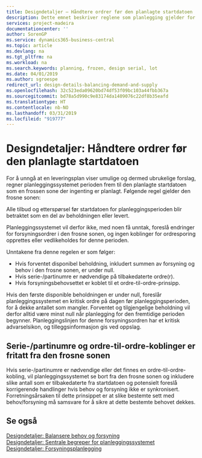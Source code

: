 ```yaml
---
title: Designdetaljer – Håndtere ordrer før den planlagte startdatoen | Microsoft-dokumentasjon
description: Dette emnet beskriver reglene som planlegging gjelder for bestillinger i den frosne sonen.
services: project-madeira
documentationcenter: ''
author: SorenGP
ms.service: dynamics365-business-central
ms.topic: article
ms.devlang: na
ms.tgt_pltfrm: na
ms.workload: na
ms.search.keywords: planning, frozen, design serial, lot
ms.date: 04/01/2019
ms.author: sgroespe
redirect_url: design-details-balancing-demand-and-supply
ms.openlocfilehash: 32c523eda09620bd74df53f09bc103a44fbb367a
ms.sourcegitcommit: bd78a5d990c9e83174da1409076c22df8b35eafd
ms.translationtype: HT
ms.contentlocale: nb-NO
ms.lasthandoff: 03/31/2019
ms.locfileid: "919777"
---
```

# <a name="design-details-dealing-with-orders-before-the-planning-starting-date"></a>Designdetaljer: Håndtere ordrer før den planlagte startdatoen
For å unngå at en leveringsplan viser umulige og dermed ubrukelige forslag, regner planleggingssystemet perioden frem til den planlagte startdatoen som en frossen sone der ingenting er planlagt. Følgende regel gjelder den frosne sonen:  

Alle tilbud og etterspørsel før startdatoen for planleggingsperioden blir betraktet som en del av beholdningen eller levert.  

Planleggingssystemet vil derfor ikke, med noen få unntak, foreslå endringer for forsyningsordrer i den frosne sonen, og ingen koblinger for ordresporing opprettes eller vedlikeholdes for denne perioden.  

Unntakene fra denne regelen er som følger:  

* Hvis forventet disponibel beholdning, inkludert summen av forsyning og behov i den frosne sonen, er under null.  
* Hvis serie-/partinumre er nødvendige på tilbakedaterte ordre(r).  
* Hvis forsyningsbehovsettet er koblet til et ordre-til-ordre-prinsipp.  

Hvis den første disponible beholdningen er under null, foreslår planleggingssystemet en kritisk ordre på dagen før planleggingsperioden, for å dekke antallet som mangler. Forventet og tilgjengelige beholdning vil derfor alltid være minst null når planlegging for den fremtidige perioden begynner. Planleggingslinjen for denne forsyningsordren har et kritisk advarselsikon, og tilleggsinformasjon gis ved oppslag.  

## <a name="seriallot-numbers-and-order-to-order-links-are-exempt-from-the-frozen-zone"></a>Serie-/partinumre og ordre-til-ordre-koblinger er fritatt fra den frosne sonen  
Hvis serie-/partinumre er nødvendige eller det finnes en ordre-til-ordre-kobling, vil planleggingssystemet se bort fra den frosne sonen og inkludere slike antall som er tilbakedaterte fra startdatoen og potensielt foreslå korrigerende handlinger hvis behov og forsyning ikke er synkronisert. Forretningsårsaken til dette prinsippet er at slike bestemte sett med behov/forsyning må samsvare for å sikre at dette bestemte behovet dekkes.  

## <a name="see-also"></a>Se også  
[Designdetaljer: Balansere behov og forsyning](design-details-balancing-demand-and-supply.md)   
[Designdetaljer: Sentrale begreper for planleggingssystemet](design-details-central-concepts-of-the-planning-system.md)   
[Designdetaljer: Forsyningsplanlegging](design-details-supply-planning.md)
